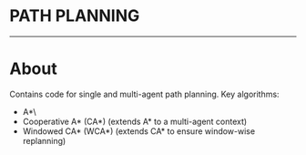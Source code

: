 <h1>PATH PLANNING</h1>

---

# About
Contains code for single and multi-agent path planning. Key algorithms:

- A\*\
- Cooperative A\* (CA\*) (extends A\* to a multi-agent context)
- Windowed CA\* (WCA\*) (extends CA\* to ensure window-wise replanning)
